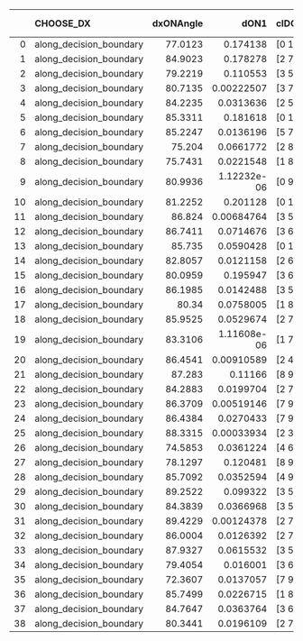 |    | CHOOSE_DX               |   dxONAngle |        dON1 | cIDON1   |   dON_patch_1 |   nTON |         dON |   dxOFFAngle |       dOFF1 | cIDOFF1   |   dOFF_patch_1 |   nTOFF |        dOFF | SUCCESS   |   nExp |   dual_point_id |   subpoint_time_seconds |   total_execution_time |       logp |        dOFF/dON | Vote dOFF>dON   |
|---:|:------------------------|------------:|------------:|:---------|--------------:|-------:|------------:|-------------:|------------:|:----------|---------------:|--------:|------------:|:----------|-------:|----------------:|------------------------:|-----------------------:|-----------:|----------------:|:----------------|
|  0 | along_decision_boundary |     77.0123 | 0.174138    | [0 1]    |   0.174138    |      1 | 0.174138    |      80.968  | 0.0155632   | [0 1]     |    0.0155632   |       1 | 0.0155632   | False     |      1 |               1 |                0.856125 |                1.73978 |  0         |      0.0893728  | False           |
|  1 | along_decision_boundary |     84.9023 | 0.178278    | [2 7]    |   0.178278    |      1 | 0.178278    |      86.3555 | 0.545344    | [2 7]     |    0.545344    |       1 | 0.545344    | True      |      2 |               2 |                1.9904   |                3.77728 | -0.5       |      3.05896    | True            |
|  2 | along_decision_boundary |     79.2219 | 0.110553    | [3 5]    |   0.110553    |      1 | 0.110553    |      89.2853 | 0.0895911   | [3 5]     |    0.0895911   |       1 | 0.0895911   | False     |      3 |               3 |                1.20765  |                5.18259 | -0         |      0.810393   | False           |
|  3 | along_decision_boundary |     80.7135 | 0.00222507  | [3 7]    |   0.00222507  |      1 | 0.00222507  |      89.016  | 0.0897461   | [3 7]     |    0.0897461   |       1 | 0.0897461   | True      |      4 |               4 |                0.709436 |                5.95362 | -0.166667  |     40.3341     | True            |
|  4 | along_decision_boundary |     84.2235 | 0.0313636   | [2 5]    |   0.0313636   |      1 | 0.0313636   |      86.6959 | 0.0168853   | [2 5]     |    0.0168853   |       1 | 0.0168853   | False     |      5 |               5 |                0.814478 |                6.85565 | -0         |      0.538373   | False           |
|  5 | along_decision_boundary |     85.3311 | 0.181618    | [0 1]    |   0.181618    |      1 | 0.181618    |      83.5634 | 0.285925    | [0 1]     |    0.285925    |       1 | 0.285925    | True      |      6 |               6 |                1.2918   |                8.21657 | -0.1       |      1.57432    | True            |
|  6 | along_decision_boundary |     85.2247 | 0.0136196   | [5 7]    |   0.0136196   |      1 | 0.0136196   |      86.2325 | 0.161709    | [5 7]     |    0.161709    |       1 | 0.161709    | True      |      7 |               7 |                0.732459 |                9.05802 | -0         |     11.8733     | True            |
|  7 | along_decision_boundary |     75.204  | 0.0661772   | [2 8]    |   0.0661772   |      1 | 0.0661772   |      88.43   | 0.223951    | [2 8]     |    0.223951    |       1 | 0.223951    | True      |      8 |               8 |                1.04707  |               10.2199  | -0.0714286 |      3.38411    | True            |
|  8 | along_decision_boundary |     75.7431 | 0.0221548   | [1 8]    |   0.0221548   |      1 | 0.0221548   |      80.1666 | 3.03753e-05 | [1 8]     |    3.03753e-05 |       1 | 3.03753e-05 | False     |      9 |               9 |                0.848559 |               11.1604  | -0.25      |      0.00137105 | False           |
|  9 | along_decision_boundary |     80.9936 | 1.12232e-06 | [0 9]    |   1.12232e-06 |      1 | 1.12232e-06 |      89.9087 | 0.431936    | [0 9]     |    0.431936    |       1 | 0.431936    | True      |     10 |              10 |                0.972647 |               12.178   | -0.0555556 | 384860          | True            |
| 10 | along_decision_boundary |     81.2252 | 0.201128    | [0 1]    |   0.201128    |      1 | 0.201128    |      87.8993 | 0.0651284   | [0 1]     |    0.0651284   |       1 | 0.0651284   | False     |     11 |              11 |                1.0702   |               13.2572  | -0.2       |      0.323816   | False           |
| 11 | along_decision_boundary |     86.824  | 0.00684764  | [3 5]    |   0.00684764  |      1 | 0.00684764  |      89.2053 | 0.342535    | [3 5]     |    0.342535    |       1 | 0.342535    | True      |     12 |              12 |                0.864264 |               14.2323  | -0.0454545 |     50.0223     | True            |
| 12 | along_decision_boundary |     86.7411 | 0.0714676   | [3 6]    |   0.0714676   |      1 | 0.0714676   |      89.4635 | 0.0670767   | [3 6]     |    0.0670767   |       1 | 0.0670767   | False     |     13 |              13 |                0.776488 |               15.0537  | -0.166667  |      0.938562   | False           |
| 13 | along_decision_boundary |     85.735  | 0.0590428   | [0 1]    |   0.0590428   |      1 | 0.0590428   |      87.081  | 0.213295    | [0 1]     |    0.213295    |       1 | 0.213295    | True      |     14 |              14 |                0.813193 |               15.9246  | -0.0384615 |      3.61255    | True            |
| 14 | along_decision_boundary |     82.8057 | 0.0121158   | [2 6]    |   0.0121158   |      1 | 0.0121158   |      88.4106 | 0.190566    | [2 6]     |    0.190566    |       1 | 0.190566    | True      |     15 |              15 |                0.658021 |               16.6395  | -0.142857  |     15.7288     | True            |
| 15 | along_decision_boundary |     80.0959 | 0.195947    | [3 6]    |   0.195947    |      1 | 0.195947    |      86.3773 | 0.231966    | [3 6]     |    0.231966    |       1 | 0.231966    | True      |     16 |              16 |                1.45944  |               18.1537  | -0.3       |      1.18382    | True            |
| 16 | along_decision_boundary |     86.1985 | 0.0142488   | [3 5]    |   0.0142488   |      1 | 0.0142488   |      88.1386 | 0.0890982   | [3 5]     |    0.0890982   |       1 | 0.0890982   | True      |     17 |              18 |                0.789466 |               19.1908  | -0.5       |      6.25305    | True            |
| 17 | along_decision_boundary |     80.34   | 0.0758005   | [1 8]    |   0.0758005   |      1 | 0.0758005   |      85.1663 | 0.346214    | [0 8]     |    0.346214    |       1 | 0.346214    | True      |     18 |              19 |                1.30382  |               20.5775  | -0.735294  |      4.56744    | True            |
| 18 | along_decision_boundary |     85.9525 | 0.0529674   | [2 7]    |   0.0529674   |      1 | 0.0529674   |      87.9657 | 0.596416    | [2 7]     |    0.596416    |       1 | 0.596416    | True      |     19 |              20 |                0.741003 |               21.4281  | -1         |     11.2601     | True            |
| 19 | along_decision_boundary |     83.3106 | 1.11608e-06 | [1 7]    |   1.11608e-06 |      1 | 1.11608e-06 |      88.8269 | 0.283251    | [1 7]     |    0.283251    |       1 | 0.283251    | True      |     20 |              21 |                0.947831 |               22.4335  | -1.28947   | 253791          | True            |
| 20 | along_decision_boundary |     86.4541 | 0.00910589  | [2 4]    |   0.00910589  |      1 | 0.00910589  |      85.6525 | 0.0367961   | [2 4]     |    0.0367961   |       1 | 0.0367961   | True      |     21 |              22 |                0.856951 |               23.3356  | -1.6       |      4.04092    | True            |
| 21 | along_decision_boundary |     87.283  | 0.11166     | [8 9]    |   0.11166     |      1 | 0.11166     |      80.6615 | 0.0556092   | [8 9]     |    0.0556092   |       1 | 0.0556092   | False     |     22 |              23 |                0.797434 |               24.268   | -1.92857   |      0.498022   | False           |
| 22 | along_decision_boundary |     84.2883 | 0.0199704   | [2 7]    |   0.0199704   |      1 | 0.0199704   |      87.8438 | 0.00274821  | [2 7]     |    0.00274821  |       1 | 0.00274821  | False     |     23 |              24 |                0.730134 |               25.0497  | -1.45455   |      0.137615   | False           |
| 23 | along_decision_boundary |     86.3709 | 0.00519146  | [7 9]    |   0.00519146  |      1 | 0.00519146  |      89.1426 | 0.00688667  | [7 9]     |    0.00688667  |       1 | 0.00688667  | True      |     24 |              25 |                0.86238  |               26.0965  | -1.06522   |      1.32654    | True            |
| 24 | along_decision_boundary |     86.4384 | 0.0270433   | [7 9]    |   0.0270433   |      1 | 0.0270433   |      89.6098 | 0.0772973   | [7 9]     |    0.0772973   |       1 | 0.0772973   | True      |     25 |              26 |                1.54158  |               27.6631  | -1.33333   |      2.85828    | True            |
| 25 | along_decision_boundary |     88.3315 | 0.00033934  | [2 3]    |   0.00033934  |      1 | 0.00033934  |      86.1945 | 0.000819869 | [2 3]     |    0.000819869 |       1 | 0.000819869 | True      |     26 |              27 |                0.691904 |               28.3986  | -1.62      |      2.41607    | True            |
| 26 | along_decision_boundary |     74.5853 | 0.0361224   | [4 6]    |   0.0361224   |      1 | 0.0361224   |      82.3509 | 0.0627974   | [4 6]     |    0.0627974   |       1 | 0.0627974   | True      |     27 |              28 |                0.876841 |               29.3515  | -1.92308   |      1.73846    | True            |
| 27 | along_decision_boundary |     78.1297 | 0.120481    | [8 9]    |   0.120481    |      1 | 0.120481    |      81.0317 | 0.00887719  | [8 9]     |    0.00887719  |       1 | 0.00887719  | False     |     28 |              29 |                1.04602  |               30.4494  | -2.24074   |      0.0736813  | False           |
| 28 | along_decision_boundary |     85.7092 | 0.0352594   | [4 9]    |   0.0352594   |      1 | 0.0352594   |      89.3815 | 0.0714005   | [4 9]     |    0.0714005   |       1 | 0.0714005   | True      |     29 |              30 |                0.879218 |               31.4104  | -1.78571   |      2.02501    | True            |
| 29 | along_decision_boundary |     89.2522 | 0.099322    | [3 5]    |   0.099322    |      1 | 0.099322    |      89.2886 | 0.0108717   | [3 5]     |    0.0108717   |       1 | 0.0108717   | False     |     30 |              31 |                0.830351 |               32.3636  | -2.08621   |      0.10946    | False           |
| 30 | along_decision_boundary |     84.3839 | 0.0366968   | [3 5]    |   0.0366968   |      1 | 0.0366968   |      89.8273 | 0.0808399   | [3 5]     |    0.0808399   |       1 | 0.0808399   | True      |     31 |              32 |                0.907387 |               33.4728  | -1.66667   |      2.20291    | True            |
| 31 | along_decision_boundary |     89.4229 | 0.00124378  | [2 7]    |   0.00124378  |      1 | 0.00124378  |      87.142  | 0.0523656   | [2 7]     |    0.0523656   |       1 | 0.0523656   | True      |     32 |              33 |                0.939446 |               34.64    | -1.95161   |     42.1019     | True            |
| 32 | along_decision_boundary |     86.0004 | 0.0126392   | [2 7]    |   0.0126392   |      1 | 0.0126392   |      88.0777 | 0.143204    | [2 7]     |    0.143204    |       1 | 0.143204    | True      |     33 |              34 |                0.664092 |               35.42    | -2.25      |     11.3301     | True            |
| 33 | along_decision_boundary |     87.9327 | 0.0615532   | [3 5]    |   0.0615532   |      1 | 0.0615532   |      88.279  | 0.0604646   | [3 5]     |    0.0604646   |       1 | 0.0604646   | False     |     34 |              35 |                0.85565  |               36.3087  | -2.56061   |      0.982315   | False           |
| 34 | along_decision_boundary |     79.4054 | 0.016001    | [3 6]    |   0.016001    |      1 | 0.016001    |      86.6958 | 0.153748    | [3 6]     |    0.153748    |       1 | 0.153748    | True      |     35 |              36 |                0.77707  |               37.2404  | -2.11765   |      9.60865    | True            |
| 35 | along_decision_boundary |     72.3607 | 0.0137057   | [7 9]    |   0.0137057   |      1 | 0.0137057   |      81.7239 | 0.112091    | [7 9]     |    0.112091    |       1 | 0.112091    | True      |     36 |              37 |                0.695279 |               38.0213  | -2.41429   |      8.17845    | True            |
| 36 | along_decision_boundary |     85.7499 | 0.0226715   | [1 8]    |   0.0226715   |      1 | 0.0226715   |      84.6691 | 0.0487102   | [0 8]     |    0.0487102   |       1 | 0.0487102   | True      |     37 |              38 |                0.813867 |               39.2325  | -2.72222   |      2.14852    | True            |
| 37 | along_decision_boundary |     84.7647 | 0.0363764   | [3 6]    |   0.0363764   |      1 | 0.0363764   |      88.9463 | 0.14143     | [3 6]     |    0.14143     |       1 | 0.14143     | True      |     38 |              39 |                0.841609 |               40.1131  | -3.04054   |      3.88797    | True            |
| 38 | along_decision_boundary |     80.3441 | 0.0196109   | [2 7]    |   0.0196109   |      1 | 0.0196109   |      85.9626 | 0.0265348   | [2 7]     |    0.0265348   |       1 | 0.0265348   | True      |     39 |              40 |                0.783577 |               41.1932  | -3.36842   |      1.35306    | True            |
